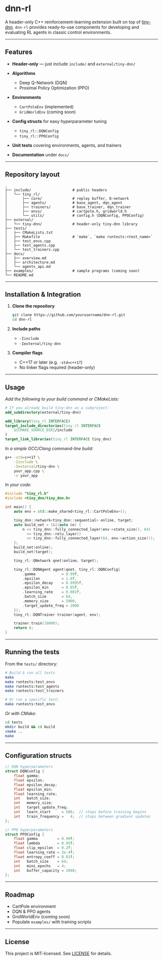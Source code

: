 # dnn-rl

A header-only C++ reinforcement-learning extension built on top of [tiny-dnn](https://github.com/tiny-dnn/tiny-dnn).
`dnn-rl` provides ready-to-use components for developing and evaluating RL agents in classic control environments.

---

## Features

* **Header-only** — just include `include/` and `external/tiny-dnn/`
* **Algorithms**

  * Deep Q-Network (DQN)
  * Proximal Policy Optimization (PPO)
* **Environments**

  * `CartPoleEnv` (implemented)
  * `GridWorldEnv` (coming soon)
* **Config structs** for easy hyperparameter tuning

  * `tiny_rl::DQNConfig`
  * `tiny_rl::PPOConfig`
* **Unit tests** covering environments, agents, and trainers
* **Documentation** under `docs/`

---

## Repository layout

```
.
├── include/                   # public headers
│   └── tiny_rl/
│       ├── core/              # replay buffer, Q-network
│       ├── agents/            # base_agent, dqn_agent
│       ├── trainers/          # base_trainer, dqn_trainer
│       ├── envs/              # cartpole.h, gridworld.h
│       └── utils/             # config.h (DQNConfig, PPOConfig)
├── external/
│   └── tiny-dnn/              # header-only tiny-dnn library
├── tests/
│   ├── CMakeLists.txt
│   ├── Makefile               # `make`, `make runtests:<test_name>`
│   ├── test_envs.cpp
│   ├── test_agents.cpp
│   └── test_trainers.cpp
├── docs/
│   ├── overview.md
│   ├── architecture.md
│   └── agents_api.md
├── examples/                  # sample programs (coming soon)
└── README.md
```

---

## Installation & Integration

1. **Clone the repository**

   ```bash
   git clone https://github.com/yourusername/dnn-rl.git
   cd dnn-rl
   ```

2. **Include paths**

   * `-Iinclude`
   * `-Iexternal/tiny-dnn`

3. **Compiler flags**

   * C++17 or later (e.g. `-std=c++17`)
   * No linker flags required (header-only)

---

## Usage

*Add the following to your build command or CMakeLists:*

```cmake
# If you already build tiny-dnn as a subproject:
add_subdirectory(external/tiny-dnn)

add_library(tiny_rl INTERFACE)
target_include_directories(tiny_rl INTERFACE
    ${CMAKE_SOURCE_DIR}/include
)
target_link_libraries(tiny_rl INTERFACE tiny_dnn)
```

*In a simple GCC/Clang command-line build:*

```bash
g++ -std=c++17 \
    -Iinclude \
    -Iexternal/tiny-dnn \
    your_app.cpp \
    -o your_app
```

*In your code:*

```cpp
#include "tiny_rl.h"
#include <tiny_dnn/tiny_dnn.h>

int main() {
    auto env = std::make_shared<tiny_rl::CartPoleEnv>();

    tiny_dnn::network<tiny_dnn::sequential> online, target;
    auto build_net = [&](auto &n) {
        n << tiny_dnn::fully_connected_layer(env->state_size(), 64)
          << tiny_dnn::relu_layer()
          << tiny_dnn::fully_connected_layer(64, env->action_size());
    };
    build_net(online);
    build_net(target);

    tiny_rl::QNetwork qnet(online, target);

    tiny_rl::DQNAgent agent(qnet, tiny_rl::DQNConfig{
        .gamma            = 0.99f,
        .epsilon          = 1.0f,
        .epsilon_decay    = 0.9995f,
        .epsilon_min      = 0.05f,
        .learning_rate    = 0.001f,
        .batch_size       = 64,
        .memory_size      = 5000,
        .target_update_freq = 2000
    });
    tiny_rl::DQNTrainer trainer(agent, env);

    trainer.train(10000);
    return 0;
}
```

---

## Running the tests

From the `tests/` directory:

```bash
# Build & run all tests
make
make runtests:test_envs
make runtests:test_agents
make runtests:test_trainers

# Or run a specific test:
make runtests:test_envs
```

*Or with CMake:*

```bash
cd tests
mkdir build && cd build
cmake ..
make
```

---

## Configuration structs

```cpp
// DQN hyperparameters
struct DQNConfig {
    float gamma;
    float epsilon;
    float epsilon_decay;
    float epsilon_min;
    float learning_rate;
    int   batch_size;
    int   memory_size;
    int   target_update_freq;
    int   learn_start     = 500;  // steps before training begins
    int   train_frequency =   4;  // steps between gradient updates
};

// PPO hyperparameters
struct PPOConfig {
    float gamma         = 0.99f;
    float lambda        = 0.95f;
    float clip_epsilon  = 0.2f;
    float learning_rate = 3e-4f;
    float entropy_coeff = 0.01f;
    int   batch_size    = 64;
    int   mini_epochs   = 4;
    int   buffer_capacity = 2048;
};
```

---

## Roadmap

* CartPole environment
* DQN & PPO agents
* GridWorldEnv (coming soon)
* Populate `examples/` with training scripts

---

## License

This project is MIT-licensed. See [LICENSE](LICENSE) for details.

